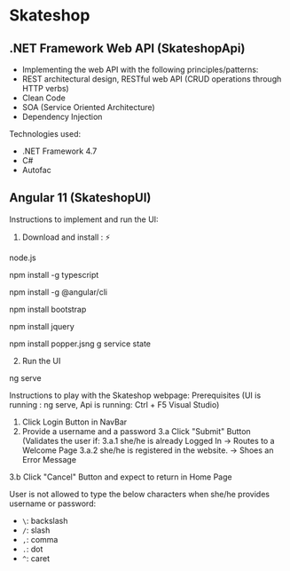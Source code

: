 # Skateshop

## .NET Framework Web API (SkateshopApi) ##

* Implementing the web API with the following principles/patterns:
* REST architectural design, RESTful web API (CRUD operations through HTTP verbs)
* Clean Code
* SOA (Service Oriented Architecture)
* Dependency Injection

Technologies used:

* .NET Framework 4.7
* C#
* Autofac

## Angular 11 (SkateshopUI) ##

Instructions to implement and run the UI:
1. Download and install : :zap:

  node.js
  
  npm install -g typescript
  
  npm install -g @angular/cli
  
  npm install bootstrap
  
  npm install jquery
  
  npm install popper.jsng g service state
  
2. Run the UI

  ng serve
  
Instructions to play with the Skateshop webpage:
Prerequisites (UI is running : ng serve,
			   Api is running: Ctrl + F5 Visual Studio)

1.  Click Login Button in NavBar
2.  Provide a username and a password
3.a Click "Submit" Button (Validates the user if:
	3.a.1 she/he is already Logged In -> Routes to a Welcome Page
	3.a.2 she/he is registered in the website. -> Shoes an Error Message
	
3.b Click "Cancel" Button and expect to return in Home Page

User is not allowed to type the below characters when she/he provides username or password:
- `\`: backslash
- `/`: slash
- `,`: comma
- `.`: dot
- `^`: caret
